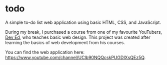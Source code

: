 # todo

A simple to-do list web application using basic HTML, CSS, and JavaScript. </br>

During my break, I purchased a course from one of my favourite YouTubers, [Dev Ed](https://www.youtube.com/channel/UClb90NQQcskPUGDIXsQEz5Q), who teaches basic web design. This project was created after learning the basics of web development from his courses. </br>

You can find the web application here: https://www.youtube.com/channel/UClb90NQQcskPUGDIXsQEz5Q.

